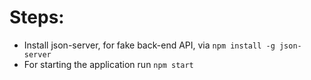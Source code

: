 # Steps:

- Install json-server, for fake back-end API, via `npm install -g json-server`
- For starting the application run `npm start`
